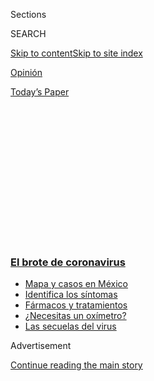 <div id="app">

<div>

<div>

<div>

<div class="NYTAppHideMasthead css-1q2w90k e1suatyy0">

<div class="section css-ui9rw0 e1suatyy2">

<div class="css-eph4ug er09x8g0">

<div class="css-6n7j50">

</div>

<span class="css-1dv1kvn">Sections</span>

<div class="css-10488qs">

<span class="css-1dv1kvn">SEARCH</span>

</div>

[Skip to content](#site-content)[Skip to site
index](#site-index)

</div>

<div id="masthead-section-label" class="css-1wr3we4 eaxe0e00">

[Opinión](https://www.nytimes3xbfgragh.onion/es/section/opinion)

</div>

<div class="css-10698na e1huz5gh0">

</div>

</div>

<div id="masthead-bar-one" class="section hasLinks css-15hmgas e1csuq9d3">

<div class="css-uqyvli e1csuq9d0">

</div>

<div class="css-1uqjmks e1csuq9d1">

</div>

<div class="css-9e9ivx">

[](https://myaccount.nytimes3xbfgragh.onion/auth/login?response_type=cookie&client_id=vi)

</div>

<div class="css-1bvtpon e1csuq9d2">

[Today’s
Paper](https://www.nytimes3xbfgragh.onion/section/todayspaper)

</div>

</div>

</div>

</div>

<div data-aria-hidden="false">

<div id="site-content" data-role="main">

<div>

<div class="css-1aor85t" style="opacity:0.000000001;z-index:-1;visibility:hidden">

<div class="css-1hqnpie">

<div class="css-epjblv">

<span class="css-17xtcya">[Opinión](/es/section/opinion)</span><span class="css-x15j1o">|</span><span class="css-fwqvlz">Simbiosfera:
hacia otro modo de entender lo
humano</span>

</div>

<div class="css-k008qs">

<div class="css-1iwv8en">

<span class="css-18z7m18"></span>

<div>

</div>

</div>

<span class="css-1n6z4y">https://nyti.ms/3kMQT4l</span>

<div class="css-1705lsu">

<div class="css-4xjgmj">

<div class="css-4skfbu" data-role="toolbar" data-aria-label="Social Media Share buttons, Save button, and Comments Panel with current comment count" data-testid="share-tools">

  - 
  - 
  - 
  - 
    
    <div class="css-6n7j50">
    
    </div>

  - 

</div>

</div>

</div>

</div>

</div>

</div>

<div class="css-13pd83m">

<div class="css-l9svim">

### [<span class="css-pa1jbp"><span class="css-1rxm0ex">El brote de</span><span class="css-1rxm0ex"> coronavirus</span></span>](https://www.nytimes3xbfgragh.onion/es/spotlight/coronavirus?name=styln-coronavirus-es&region=TOP_BANNER&variant=undefined&block=storyline_menu_recirc&action=click&pgtype=Article&impression_id=0b13a210-e3a0-11ea-945d-0babcf13dc84)

  - <span class="css-ousu42">[Mapa y casos en
    México](https://www.nytimes3xbfgragh.onion/es/interactive/2020/espanol/america-latina/coronavirus-en-mexico.html?name=styln-coronavirus-es&region=TOP_BANNER&variant=undefined&block=storyline_menu_recirc&action=click&pgtype=Article&impression_id=0b13a211-e3a0-11ea-945d-0babcf13dc84)</span>
  - <span class="css-ousu42">[Identifica los
    síntomas](https://www.nytimes3xbfgragh.onion/es/interactive/2020/08/06/espanol/ciencia-y-tecnologia/tengo-covid-19-sintomas.html?name=styln-coronavirus-es&region=TOP_BANNER&variant=undefined&block=storyline_menu_recirc&action=click&pgtype=Article&impression_id=0b13a212-e3a0-11ea-945d-0babcf13dc84)</span>
  - <span class="css-ousu42">[Fármacos y
    tratamientos](https://www.nytimes3xbfgragh.onion/es/interactive/2020/science/coronavirus-tratamientos-curas.html?name=styln-coronavirus-es&region=TOP_BANNER&variant=undefined&block=storyline_menu_recirc&action=click&pgtype=Article&impression_id=0b13a213-e3a0-11ea-945d-0babcf13dc84)</span>
  - <span class="css-ousu42">[¿Necesitas un
    oxímetro?](https://www.nytimes3xbfgragh.onion/es/2020/04/29/espanol/estilos-de-vida/oximetro-para-que-sirve.html?name=styln-coronavirus-es&region=TOP_BANNER&variant=undefined&block=storyline_menu_recirc&action=click&pgtype=Article&impression_id=0b13c920-e3a0-11ea-945d-0babcf13dc84)</span>
  - <span class="css-ousu42">[Las secuelas del
    virus](https://www.nytimes3xbfgragh.onion/es/2020/07/02/espanol/ciencia-y-tecnologia/sobrevivientes-coronavirus-recuperacion.html?name=styln-coronavirus-es&region=TOP_BANNER&variant=undefined&block=storyline_menu_recirc&action=click&pgtype=Article&impression_id=0b13c921-e3a0-11ea-945d-0babcf13dc84)</span>

</div>

</div>

<div id="top-wrapper" class="css-1sy8kpn">

<div id="top-slug" class="css-l9onyx">

Advertisement

</div>

[Continue reading the main
story](#after-top)

<div class="ad top-wrapper" style="text-align:center;height:100%;display:block;min-height:250px">

<div id="top" class="place-ad" data-position="top" data-size-key="top">

</div>

</div>

<div id="after-top">

</div>

</div>

<div>

<div class="css-v5btjw etb61u70">

<div class="css-v05ibm etb61u71">

[Opinión](/es/section/opinion)

</div>

</div>

<div id="sponsor-wrapper" class="css-1hyfx7x">

<div id="sponsor-slug" class="css-19vbshk">

Supported by

</div>

[Continue reading the main
story](#after-sponsor)

<div id="sponsor" class="ad sponsor-wrapper" style="text-align:center;height:100%;display:block">

</div>

<div id="after-sponsor">

</div>

</div>

<div class="css-186x18t">

Comentario

</div>

<div class="css-1vkm6nb ehdk2mb0">

# Simbiosfera: hacia otro modo de entender lo humano

</div>

La pandemia nos recordó que la Tierra no existe para ser el hotel de
nuestras vacaciones. No debemos confundir el progreso humano con la
explotación de los recursos naturales y para eso necesitamos más
narradores del
Antropoceno.

<div class="css-79elbk" data-testid="photoviewer-wrapper">

<div class="css-z3e15g" data-testid="photoviewer-wrapper-hidden">

</div>

<div class="css-1a48zt4 ehw59r15" data-testid="photoviewer-children">

![<span class="css-cnj6d5 e1z0qqy90" itemprop="copyrightHolder"><span class="css-1ly73wi e1tej78p0">Credit...</span><span><span>Adam
Dean para The New York
Times</span></span></span>](https://static01.graylady3jvrrxbe.onion/images/2020/08/16/multimedia/16Carrion-ES/merlin_171237588_d5c4befe-cee9-46b5-894c-457d1046f89d-articleLarge.jpg?quality=75&auto=webp&disable=upscale)

</div>

</div>

<div class="css-18e8msd">

<div class="css-vp77d3 epjyd6m0">

<div class="css-1baulvz">

Por [<span class="css-1baulvz last-byline" itemprop="name">Jorge
Carrión</span>](https://www.nytimes3xbfgragh.onion/by/jorge-carrion)

<div class="css-8atqhb">

Es escritor y crítico cultural.

</div>

</div>

</div>

  - 16 de agosto de
    2020

  - 
    
    <div class="css-4xjgmj">
    
    <div class="css-d8bdto" data-role="toolbar" data-aria-label="Social Media Share buttons, Save button, and Comments Panel with current comment count" data-testid="share-tools">
    
      - 
      - 
      - 
      - 
        
        <div class="css-6n7j50">
        
        </div>
    
      - 
    
    </div>
    
    </div>

</div>

</div>

<div class="section meteredContent css-1r7ky0e" name="articleBody" itemprop="articleBody">

<div class="css-1fanzo5 StoryBodyCompanionColumn">

<div class="css-53u6y8">

[Regístrate para recibir nuestro
boletín](https://www.nytimes3xbfgragh.onion/newsletters/el-times) con
lo mejor de The New York Times.

-----

BARCELONA — El amor inmortal solo puede encarnarse en células
cancerígenas. En 2014, la artista Marta de Menezes y el científico Luis
Graça introdujeron genes inductores de cáncer en sus células inmunes y
enamoradas. Crearon así dos núcleos esenciales de vida, dos resúmenes de
sí mismos, pero condenados a no poder interactuar, porque se rechazarían
mutuamente. El precio de la inmortalidad es la soledad eterna, afirma la
ficción —en forma de instalación artística— [*Inmortality for
two*](https://martademenezes.com/portfolio/immortality-for-two/).

En la mortal realidad, en cambio, nunca estamos solos. Porque vivimos en
la simbiosfera.

Si la semiosfera es el universo de los signos y símbolos en que todos
nos encontramos sumergidos, la simbiosfera es el de las relaciones
biológicas y tecnológicas del que también es imposible escapar. Un
espacio planetario de relaciones múltiples e incesantes entre organismos
y objetos diversos, donde lo humano no es necesariamente central. Somos
tan solo una de las cerca de nueve millones de especies de seres vivos
que convivimos en la Tierra.

La pandemia, con su difusión masiva de [imágenes microscópicas de virus,
de infografías de cuerpos humanos en situaciones de contagio y de
cuadrículas de
Zoom](https://www.nytimes3xbfgragh.onion/es/2020/05/09/espanol/opinion/zoom-coronavirus.html),
nos ha familiarizado con la representación de nuestras innumerables y
constantes interacciones, con nuestra condición simbiótica. Hay
distintos tipos de simbiosis, desde las que benefician a todas las
especies que se relacionan entre sí hasta las parasitarias o las
destructivas. El SARS-CoV-2 nos ha recordado con virulencia ese espectro
y también que la Tierra no existe para ser nuestra granja, nuestra
cantera o el hotel de nuestras vacaciones.

“La capacidad para el lenguaje, la ciencia y el pensamiento filosófico
nos convirtieron en los administradores de la biosfera. ¿Poseemos la
inteligencia moral para cumplir con esa tarea?”, se pregunta el escritor
y biólogo Edward O. Wilson en [*Génesis. El origen de las
sociedades*](https://www.planetadelibros.com/libro-genesis/311810).
Hasta ahora la respuesta ha sido no.

</div>

</div>

<div class="css-1fanzo5 StoryBodyCompanionColumn">

<div class="css-53u6y8">

Debemos empezar a imaginar futuros que no sigan los patrones de los
últimos siglos —o de los últimos 12.000 años, desde el Neolítico—, que
no confundan el progreso humano con la explotación de los recursos
naturales y el imperialismo respecto a las plantas y animales. Para ello
el ser humano tiene que entender que forma parte de la simbiosfera. Que
el mundo no existe para su uso y consumo y que él mismo no es solo un
sujeto ni un cuerpo, una unidad estática, sino un fenómeno de alianzas y
relaciones, una mutación elástica.

La crisis ha hecho llegar a los medios de comunicación de masas esa
realidad, que ya había sido explorada por una de las constelaciones más
importantes del arte y las narrativas de este cambio de siglo: la de los
autores y artistas que se han asociado con científicos e ingenieros para
trabajar los intercambios biológicos o las hibridaciones cíborg. Para
representar y comunicar la simbiosfera es necesario realizar previamente
otro tipo de simbiosis: entre las ciencias y las artes, las tecnologías
y las letras.

Eso es lo que hace, precisamente, el filósofo y curador inglés Timothy
Morton, quien pone en conversación la ecología y la teoría de la ciencia
con el cine y las artes visuales para analizar nuestras
interdependencias. En [*Humanidad. Solidaridad con los
no-humanos*](https://adrianahidalgo.es/tienda/los-sentidos/humanidad/),
escribe: “En el genoma humano hay un retrovirus simbionte llamado ERV-23
que codifica las propiedades inmunodepresoras de la barrera de la
placenta. Usted está leyendo esto porque un virus en el ADN de su madre
evitó que su cuerpo lo abortara espontáneamente”.

Desde ese momento inicial, toda vida humana se desarrolla en simbiosis.
Aunque los individuos —como la propia palabra indica—, nos percibamos
eminentemente como sujetos distintos y relativamente aislados, desde el
parto sobrevivimos gracias a la alianza con otras personas, con otras
especies y con diversas tecnologías. Nuestro cuerpo y nuestra identidad
no son autónomas, sino tramas de seres y cosas que dependen los unos de
los otros.

La ampliación brutal de la conciencia de que somos partes
interconectadas de un todo, aunque sea hija de la hipótesis Gaia que
James Lovelock propuso en 1969 —según la cual la biosfera se comporta
como un sistema autorregulado—, ya no se inscribe en el contexto de la
emergencia de la política ecológica o del pensamiento *new age* de las
últimas décadas del siglo XX, sino en la conciencia y la asunción del
Antropoceno, el nuevo orden climático y la digitalización del mundo en
el siglo XXI.

</div>

</div>

<div class="css-1fanzo5 StoryBodyCompanionColumn">

<div class="css-53u6y8">

Por eso el histórico acuerdo al que han llegado los países miembros de
la Unión Europea, para la recuperación por el impacto de la COVID-19,
privilegia la ayuda a los programas económicos que estén relacionados,
precisamente, [con lo digital y con la transición
ecológica.](http://www.fondos.ciencia.gob.es/portal/site/fondos/menuitem.e1bc720d51edb26fc2b33510026041a0/?vgnextoid=de287d7f3858c610VgnVCM1000001d04140aRCRD)
Y —también por eso— no es casual que una de las filósofas más leídas y
respetadas en estos momentos sea Donna Haraway, quien en 1983 publicó el
*Manifiesto Cyborg* y en los últimos años ha desarrollado[una teoría del
parentesco
multiespecies](https://www.consonni.org/es/publicacion/seguir-con-el-problema-generar-parientes-en-el-chthuluceno).

En la instalación biotecnológica [*Symbiome. Economy of
Symbiosis*](https://www.agapea.si/en/projects/symbiome-the-economy-of-symbiosis),
** las artistas Saša Spačal y Mirjan Švagelj ** idearon en 2016 un
ecosistema armónico donde se ayudan mutuamente una planta y una
bacteria. Tres años antes, junto con Anil Podgornik, construyeron [una
cápsula de ciencia ficción capaz de conectar a seres humanos con
hongos](https://www.agapea.si/en/projects/myconnect). Se trata solamente
de dos ejemplos, entre muchos más, del tipo de investigaciones que se
están llevando a cabo en el campo del arte contemporáneo. “El arte es
pensamiento procedente del futuro”, dice Morton en [*Ecología oscura.
Sobre la coexistencia
futura*](https://www.planetadelibros.com/libro-ecologia-oscura/295794).
La normalización de esos relatos transhumanos en nuestros museos, libros
y pantallas nos prepara para asumirnos como seres interdependientes,
trenzados, conjuntos.

Más de cinco siglos después del “[hombre de
Vitruvio](https://www.bbc.com/mundo/noticias-50095330)” de Leonardo da
Vinci y cerca del cuarto centenario del “pienso, luego existo” de
Descartes, ha llegado la hora de cambiar el círculo individual por la
red y la esfera, por el ecosistema y la comunidad. Para asumir esa
realidad simbiótica es preciso que el conocimiento humano naturalice sus
propias simbiosis. Por eso necesitamos más que nunca a artistas de la
hibridación, a narradores del Antropoceno, a pensadores contrabandistas
de saberes distintos, que realicen síntesis epifánicas, como Wilson,
Menezes, Graça, Spačal, Morton o Haraway.

Solamente las convergencias entre la ecología y la política, las
ciencias y las humanidades, las tecnologías y las artes pueden conducir
hacia nuevas maneras de entendernos como personas y como seres vivos, en
entornos cada vez más y más complejos.

Jorge Carrión, colaborador regular de The New York Times, es escritor y
director del máster en Creación Literaria y del posgrado en Creación de
Contenidos y Nuevas Narrativas Digitales de la UPF-BSM. Su nuevo libro
se titula *Lo viral*.

</div>

</div>

<div>

</div>

</div>

<div>

</div>

<div>

</div>

<div>

</div>

<div>

<div id="bottom-wrapper" class="css-1ede5it">

<div id="bottom-slug" class="css-l9onyx">

Advertisement

</div>

[Continue reading the main
story](#after-bottom)

<div id="bottom" class="ad bottom-wrapper" style="text-align:center;height:100%;display:block;min-height:90px">

</div>

<div id="after-bottom">

</div>

</div>

</div>

</div>

</div>

## Site Index

<div>

</div>

## Site Information Navigation

  - [© <span>2020</span> <span>The New York Times
    Company</span>](https://help.nytimes3xbfgragh.onion/hc/en-us/articles/115014792127-Copyright-notice)

<!-- end list -->

  - [NYTCo](https://www.nytco.com/)
  - [Contact
    Us](https://help.nytimes3xbfgragh.onion/hc/en-us/articles/115015385887-Contact-Us)
  - [Work with us](https://www.nytco.com/careers/)
  - [Advertise](https://nytmediakit.com/)
  - [T Brand Studio](http://www.tbrandstudio.com/)
  - [Your Ad
    Choices](https://www.nytimes3xbfgragh.onion/privacy/cookie-policy#how-do-i-manage-trackers)
  - [Privacy](https://www.nytimes3xbfgragh.onion/privacy)
  - [Terms of
    Service](https://help.nytimes3xbfgragh.onion/hc/en-us/articles/115014893428-Terms-of-service)
  - [Terms of
    Sale](https://help.nytimes3xbfgragh.onion/hc/en-us/articles/115014893968-Terms-of-sale)
  - [Site
    Map](https://spiderbites.nytimes3xbfgragh.onion)
  - [Help](https://help.nytimes3xbfgragh.onion/hc/en-us)
  - [Subscriptions](https://www.nytimes3xbfgragh.onion/subscription?campaignId=37WXW)

</div>

</div>

</div>

</div>
